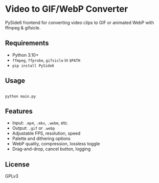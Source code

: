# Video to GIF/WebP Converter

PySide6 frontend for converting video clips to GIF or animated WebP with ffmpeg & gifsicle.

## Requirements

* Python 3.10+
* `ffmpeg`, `ffprobe`, `gifsicle` in `$PATH`
* `pip install PySide6`

## Usage
```

python main.py

```

## Features

* Input: `.mp4`, `.mkv`, `.webm`, etc.
* Output: `.gif` or `.webp`
* Adjustable FPS, resolution, speed
* Palette and dithering options
* WebP quality, compression, lossless toggle
* Drag-and-drop, cancel button, logging

## License

GPLv3
